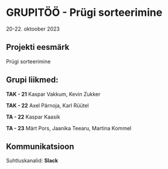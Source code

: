 # GRUPITÖÖ - Prügi sorteerimine 
20-22. oktoober 2023

## Projekti eesmärk
Prügi sorteerimine 

 ## Grupi liikmed:
**TAK - 21**
Kaspar Vakkum, Kevin Zukker

**TAK - 22**
Axel Pärnoja, Karl Rüütel

**TA - 22**
Kaspar Kaasik

**TA - 23**
Märt Pors, Jaanika Teearu, Martina Kommel


## Kommunikatsioon
Suhtluskanalid: 
**Slack**
